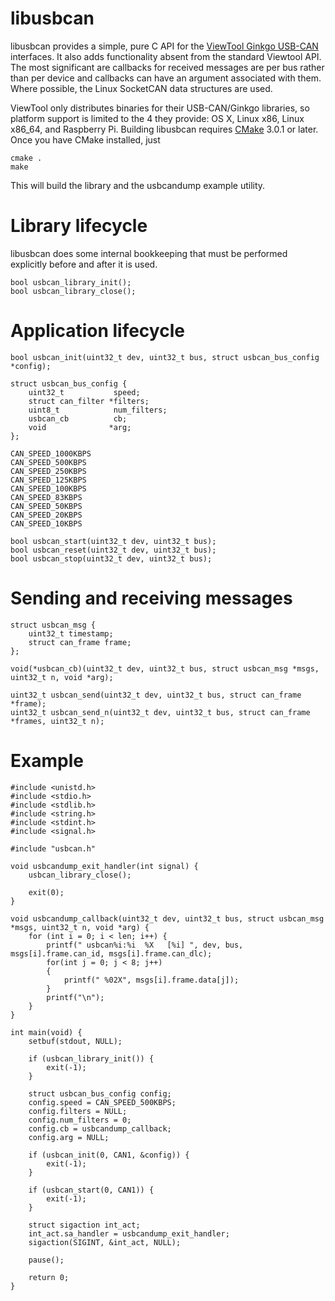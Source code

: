 # libusbcan

libusbcan provides a simple, pure C API for the [ViewTool Ginkgo USB-CAN](http://www.viewtool.com/index.php?option=com_content&view=article&id=201&Itemid=27) interfaces. It also adds functionality absent from the standard Viewtool API. The most significant are callbacks for received messages are per bus rather than per device and callbacks can have an argument associated with them. Where possible, the Linux SocketCAN data structures are used.

ViewTool only distributes binaries for their USB-CAN/Ginkgo libraries, so platform support is limited to the 4 they
provide: OS X, Linux x86, Linux x86_64, and Raspberry Pi. Building libusbcan requires [CMake](http://cmake.org) 3.0.1
or later. Once you have CMake installed, just

	cmake .
	make

This will build the library and the usbcandump example utility.

# Library lifecycle

libusbcan does some internal bookkeeping that must be performed explicitly before and after it is used.

	bool usbcan_library_init();
	bool usbcan_library_close();

# Application lifecycle

	bool usbcan_init(uint32_t dev, uint32_t bus, struct usbcan_bus_config *config);

	struct usbcan_bus_config {
		uint32_t           speed;
		struct can_filter *filters;
		uint8_t            num_filters;
		usbcan_cb          cb;
		void              *arg;
	};

	CAN_SPEED_1000KBPS
	CAN_SPEED_500KBPS
	CAN_SPEED_250KBPS
	CAN_SPEED_125KBPS
	CAN_SPEED_100KBPS
	CAN_SPEED_83KBPS
	CAN_SPEED_50KBPS
	CAN_SPEED_20KBPS
	CAN_SPEED_10KBPS
	
	bool usbcan_start(uint32_t dev, uint32_t bus);
	bool usbcan_reset(uint32_t dev, uint32_t bus);
	bool usbcan_stop(uint32_t dev, uint32_t bus);

# Sending and receiving messages

	struct usbcan_msg {
		uint32_t timestamp;
		struct can_frame frame;
	};

	void(*usbcan_cb)(uint32_t dev, uint32_t bus, struct usbcan_msg *msgs, uint32_t n, void *arg);

	uint32_t usbcan_send(uint32_t dev, uint32_t bus, struct can_frame *frame);
	uint32_t usbcan_send_n(uint32_t dev, uint32_t bus, struct can_frame *frames, uint32_t n);

# Example

    #include <unistd.h>
    #include <stdio.h>
    #include <stdlib.h>
    #include <string.h>
    #include <stdint.h>
    #include <signal.h>
	
    #include "usbcan.h"
	
	void usbcandump_exit_handler(int signal) {
		usbcan_library_close();

	    exit(0);
	}
	
	void usbcandump_callback(uint32_t dev, uint32_t bus, struct usbcan_msg *msgs, uint32_t n, void *arg) {
		for (int i = 0; i < len; i++) {
			printf(" usbcan%i:%i  %X   [%i] ", dev, bus, msgs[i].frame.can_id, msgs[i].frame.can_dlc);
			for(int j = 0; j < 8; j++)
			{
				printf(" %02X", msgs[i].frame.data[j]);
			}
			printf("\n");
		}
	}

	int main(void) {
		setbuf(stdout, NULL);
	
		if (usbcan_library_init()) {
			exit(-1);
		}
		
		struct usbcan_bus_config config;
		config.speed = CAN_SPEED_500KBPS;
		config.filters = NULL;
		config.num_filters = 0;
		config.cb = usbcandump_callback;
		config.arg = NULL;
		
		if (usbcan_init(0, CAN1, &config)) {
			exit(-1);
		}
		
		if (usbcan_start(0, CAN1)) {
			exit(-1);
		}
		
		struct sigaction int_act;
		int_act.sa_handler = usbcandump_exit_handler;
		sigaction(SIGINT, &int_act, NULL);
		
		pause();
		
		return 0;
	}



